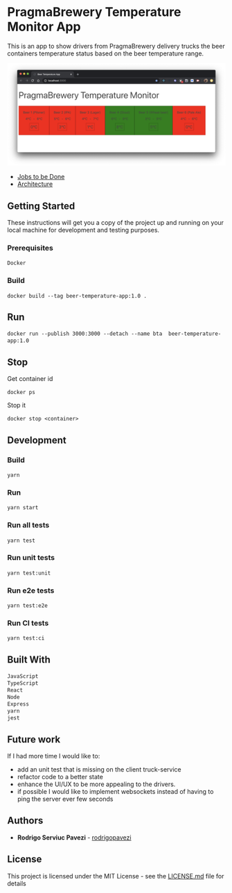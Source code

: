 # PragmaBrewery Temperature Monitor App

This is an app to show drivers from PragmaBrewery delivery trucks the beer containers temperature status based on the beer temperature range.

![alt text](https://github.com/rodrigopavezi/beer-temperature-app/blob/master/preview.png 'preview')

-   [Jobs to be Done](https://github.com/rodrigopavezi/beer-temperature-app/tree/master/design/jtbd)
-   [Architecture](https://github.com/rodrigopavezi/beer-temperature-app/tree/master/design/architecuture)

## Getting Started

These instructions will get you a copy of the project up and running on your local machine for development and testing purposes.

### Prerequisites

```
Docker
```

### Build

```
docker build --tag beer-temperature-app:1.0 .
```

## Run

```
docker run --publish 3000:3000 --detach --name bta  beer-temperature-app:1.0
```

## Stop

Get container id

```
docker ps
```

Stop it

```
docker stop <container>
```

## Development

### Build

```
yarn
```

### Run

```
yarn start
```

### Run all tests

```
yarn test
```

### Run unit tests

```
yarn test:unit
```

### Run e2e tests

```
yarn test:e2e
```

### Run CI tests

```
yarn test:ci
```

## Built With

```
JavaScript
TypeScript
React
Node
Express
yarn
jest
```

## Future work

If I had more time I would like to:

-   add an unit test that is missing on the client truck-service
-   refactor code to a better state
-   enhance the UI/UX to be more appealing to the drivers.
-   if possible I would like to implement websockets instead of having to ping the server ever few seconds

## Authors

-   **Rodrigo Serviuc Pavezi** - [rodrigopavezi](https://github.com/rodrigopavezi)

## License

This project is licensed under the MIT License - see the [LICENSE.md](LICENSE.md) file for details
